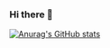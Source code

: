 ### Hi there 👋

[![Anurag's GitHub stats](https://github-readme-stats.vercel.app/api?username=yukendev)](https://github.com/anuraghazra/github-readme-stats)

<!--
**yukendev/yukendev** is a ✨ _special_ ✨ repository because its `README.md` (this file) appears on your GitHub profile.

Here are some ideas to get you started:

- 🔭 I’m currently working on ...
- 🌱 I’m currently learning ...
- 👯 I’m looking to collaborate on ...
- 🤔 I’m looking for help with ...
- 💬 Ask me about ...
- 📫 How to reach me: ...
- 😄 Pronouns: ...
- ⚡ Fun fact: ...
-->
